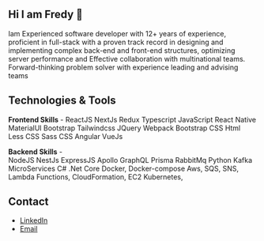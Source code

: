 ## Hi I am Fredy 👋

Iam Experienced software developer with 12+ years of experience, proficient in full-stack with a proven track record in designing and implementing complex back-end and front-end structures, optimizing server performance and Effective collaboration with multinational teams. Forward-thinking problem solver with experience leading and advising teams

## Technologies & Tools

**Frontend Skills** - 
ReactJS
NextJs
Redux
Typescript
JavaScript
React Native
MaterialUI 
Bootstrap
Tailwindcss
JQuery
Webpack 
Bootstrap
CSS
Html
Less CSS
Sass CSS
Angular
VueJs

**Backend Skills** - 	
NodeJS 
NestJs 
ExpressJS 
Apollo GraphQL 
Prisma
RabbitMq
Python
Kafka
MicroServices
C# .Net Core 
Docker, Docker-compose
Aws, SQS, SNS, Lambda Functions, CloudFormation, EC2
Kubernetes, 

## Contact
- [LinkedIn](https://www.linkedin.com/in/fredy-zuna-98453a55/)
- [Email](mailto:fredzuna@hotmail.com)

